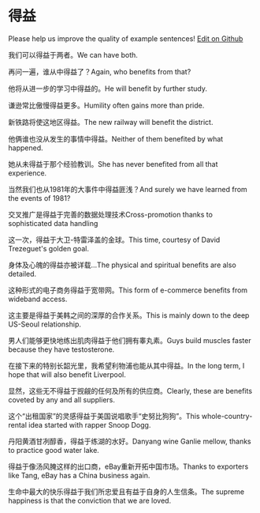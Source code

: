 # 得益

Please help us improve the quality of example sentences! [Edit on Github](https://github.com/jiyushe/jiyu-example-sentence-source/blob/main/chinese/deyi_3.md)

<p><span class="chinese">我们可以得益于两者。</span><span class="english">We can have both.</span></p>

<p><span class="chinese">再问一遍，谁从中得益了？</span><span class="english">Again, who benefits from that?</span></p>

<p><span class="chinese">他将从进一步的学习中得益的。</span><span class="english">He will benefit by further study.</span></p>

<p><span class="chinese">谦逊常比傲慢得益更多。</span><span class="english">Humility often gains more than pride.</span></p>

<p><span class="chinese">新铁路将使这地区得益。</span><span class="english">The new railway will benefit the district.</span></p>

<p><span class="chinese">他俩谁也没从发生的事情中得益。</span><span class="english">Neither of them benefited by what happened.</span></p>

<p><span class="chinese">她从未得益于那个经验教训。</span><span class="english">She has never benefited from all that experience.</span></p>

<p><span class="chinese">当然我们也从1981年的大事件中得益匪浅？</span><span class="english">And surely we have learned from the events of 1981?</span></p>

<p><span class="chinese">交叉推广是得益于完善的数据处理技术</span><span class="english">Cross-promotion thanks to sophisticated data handling</span></p>

<p><span class="chinese">这一次，得益于大卫-特雷泽盖的金球。</span><span class="english">This time, courtesy of David Trezeguet's golden goal.</span></p>

<p><span class="chinese">身体及心魄的得益亦被详载…</span><span class="english">The physical and spiritual benefits are also detailed.</span></p>

<p><span class="chinese">这种形式的电子商务得益于宽带网。</span><span class="english">This form of e-commerce benefits from wideband access.</span></p>

<p><span class="chinese">这主要是得益于美韩之间的深厚的合作关系。</span><span class="english">This is mainly down to the deep US-Seoul relationship.</span></p>

<p><span class="chinese">男人们能够更快地练出肌肉得益于他们拥有睾丸素。</span><span class="english">Guys build muscles faster because they have testosterone.</span></p>

<p><span class="chinese">在接下来的特别长韶光里，我希望利物浦也能从其中得益。</span><span class="english">In the long term, I hope that will also benefit Liverpool.</span></p>

<p><span class="chinese">显然，这些无不得益于觊觎的任何及所有的供应商。</span><span class="english">Clearly, these are benefits coveted by any and all suppliers.</span></p>

<p><span class="chinese">这个“出租国家”的灵感得益于美国说唱歌手“史努比狗狗”。</span><span class="english">This whole-country-rental idea started with rapper Snoop Dogg.</span></p>

<p><span class="chinese">丹阳黄酒甘冽醇香，得益于练湖的水好。</span><span class="english">Danyang wine Ganlie mellow, thanks to practice good water lake.</span></p>

<p><span class="chinese">得益于像汤风腌这样的出口商，eBay重新开拓中国市场。</span><span class="english">Thanks to exporters like Tang, eBay has a China business again.</span></p>

<p><span class="chinese">生命中最大的快乐得益于我们所忠爱且有益于自身的人生信条。</span><span class="english">The supreme happiness is that the conviction that we are loved.</span></p>

